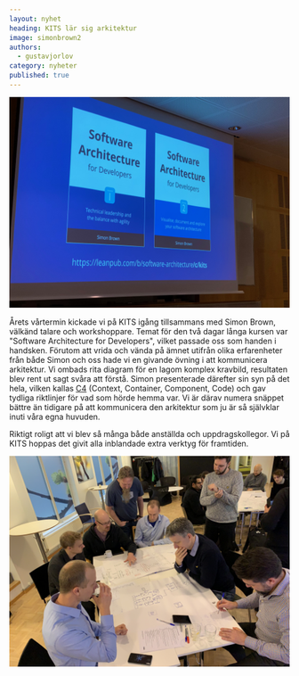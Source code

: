 ```yaml
---
layout: nyhet
heading: KITS lär sig arkitektur
image: simonbrown2
authors:
  - gustavjorlov
category: nyheter
published: true
---
```


![](/images/nyheter/simonbrown2-small@2x.jpg "float-left")

Årets vårtermin kickade vi på KITS igång tillsammans med Simon Brown, välkänd talare och workshoppare. Temat för den två dagar långa kursen var "Software Architecture for Developers", vilket passade oss som handen i handsken. Förutom att vrida och vända på ämnet utifrån olika erfarenheter från både Simon och oss hade vi en givande övning i att kommunicera arkitektur. Vi ombads rita diagram för en lagom komplex kravbild, resultaten blev rent ut sagt svåra att förstå. Simon presenterade därefter sin syn på det hela, vilken kallas [C4](https://c4model.com) (Context, Container, Component, Code) och gav tydliga riktlinjer för vad som hörde hemma var. Vi är därav numera snäppet bättre än tidigare på att kommunicera den arkitektur som ju är så självklar inuti våra egna huvuden.

Riktigt roligt att vi blev så många både anställda och uppdragskollegor. Vi på KITS hoppas det givit alla inblandade extra verktyg för framtiden.

![](/images/nyheter/simonbrown1-small@2x.jpg)